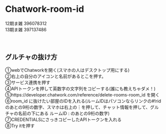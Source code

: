 # Chatwork-room-id

12期ま雑 396078312 <br>
13期ま雑 397137486 <br><br><br>

## グルチャの抜け方
①webでChatworkを開く(スマホの人はデスクトップ用にする)<br>
②右上の自分のアイコンと名前があるとこを押す。<br>
③サービス連携を押す<br>
④APIトークンを押して英数字の文字列をコピーする(誰にも教えちゃダメ！)<br>
⑤https://developer.chatwork.com/reference/delete-rooms-room_id を開く<br>
⑥room_id に抜けたい部屋のIDを入れる(ルームIDはパソコンならリンクの#!ridのあとの9桁の数字、スマホは右上の︙を押して、チャット情報を押して、グルチャの名前の下にある ルームID : のあとの9桁の数字)<br>
⑦CREDENTIALSにさっきコピーしたAPIトークンを入れる<br>
⑧Try itを押す<br>